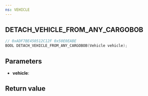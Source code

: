 ```yaml
---
ns: VEHICLE
---
```

## DETACH_VEHICLE_FROM_ANY_CARGOBOB

```c
// 0xADF7BE450512C12F 0x50E0EABE
BOOL DETACH_VEHICLE_FROM_ANY_CARGOBOB(Vehicle vehicle);
```


## Parameters
* **vehicle**: 

## Return value
